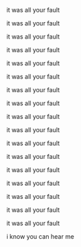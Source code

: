 it was all your fault

it was all your fault

it was all your fault

it was all your fault

it was all your fault

it was all your fault

it was all your fault

it was all your fault

it was all your fault

it was all your fault

it was all your fault

it was all your fault

it was all your fault

it was all your fault

it was all your fault

it was all your fault

it was all your fault

i know you can hear me